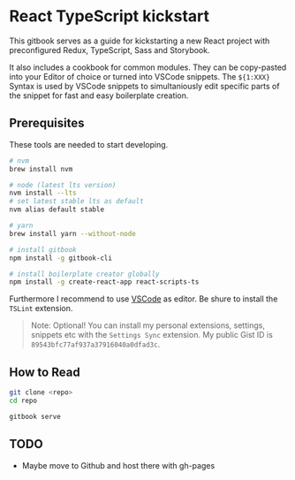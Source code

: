 # React TypeScript kickstart

This gitbook serves as a guide for kickstarting a new React project with preconfigured Redux, TypeScript, Sass and Storybook.

It also includes a cookbook for common modules. They can be copy-pasted into your Editor of choice or turned into VSCode snippets.
The `${1:XXX}` Syntax is used by VSCode snippets to simultaniously edit specific parts of the snippet for fast and easy boilerplate creation.

## Prerequisites

These tools are needed to start developing.

```bash
# nvm
brew install nvm

# node (latest lts version)
nvm install --lts
# set latest stable lts as default
nvm alias default stable

# yarn
brew install yarn --without-node

# install gitbook
npm install -g gitbook-cli

# install boilerplate creator globally
npm install -g create-react-app react-scripts-ts
```

Furthermore I recommend to use [VSCode](https://code.visualstudio.com/) as editor. Be shure to install the `TSLint` extension.

> Note: Optional! You can install my personal extensions, settings, snippets etc with the `Settings Sync` extension. My public Gist ID is `89543bfc77af937a37916040a0dfad3c`.

## How to Read

```bash
git clone <repo>
cd repo

gitbook serve
```

## TODO
* Maybe move to Github and host there with gh-pages
